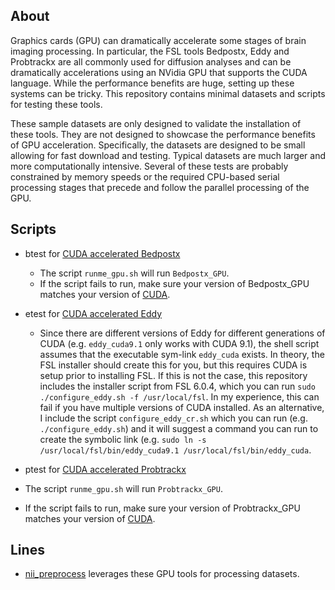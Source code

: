 ## About

Graphics cards (GPU) can dramatically accelerate some stages of brain imaging processing. In particular, the FSL tools Bedpostx, Eddy and Probtrackx are all commonly used for diffusion analyses and can be dramatically accelerations using an NVidia GPU that supports the CUDA language. While the performance benefits are huge, setting up these systems can be tricky. This repository contains minimal datasets and scripts for testing these tools. 

These sample datasets are only designed to validate the installation of these tools. They are not designed to showcase the performance benefits of GPU acceleration. Specifically, the datasets are designed to be small allowing for fast download and testing. Typical datasets are much larger and more computationally intensive. Several of these tests are probably constrained by memory speeds or the required CPU-based serial processing stages that precede and follow the parallel processing of the GPU.

## Scripts

* btest for [CUDA accelerated Bedpostx](https://users.fmrib.ox.ac.uk/~moisesf/Bedpostx_GPU/)
  * The script `runme_gpu.sh` will run `Bedpostx_GPU`.
  * If the script fails to run, make sure your version of Bedpostx_GPU matches your version of [CUDA](https://users.fmrib.ox.ac.uk/~moisesf/Bedpostx_GPU/Installation.html).

* etest for [CUDA accelerated Eddy](https://fsl.fmrib.ox.ac.uk/fsl/fslwiki/eddy/UsersGuide#The_eddy_executables)
  * Since there are different versions of Eddy for different generations of CUDA (e.g. `eddy_cuda9.1` only works with CUDA 9.1), the shell script assumes that the executable sym-link `eddy_cuda` exists. In theory, the FSL installer should create this for you, but this requires CUDA is setup prior to installing FSL. If this is not the case, this repository includes the installer script from FSL 6.0.4, which you can run `sudo ./configure_eddy.sh -f /usr/local/fsl`. In my experience, this can fail if you have multiple versions of CUDA installed. As an alternative, I include the script `configure_eddy_cr.sh` which you can run (e.g. `./configure_eddy.sh`) and it will suggest a command you can run to create the symbolic link (e.g. `sudo ln -s /usr/local/fsl/bin/eddy_cuda9.1 /usr/local/fsl/bin/eddy_cuda`.
  
 * ptest for [CUDA accelerated Probtrackx](https://users.fmrib.ox.ac.uk/~moisesf/Probtrackx_GPU/index.html)
  * The script `runme_gpu.sh` will run `Probtrackx_GPU`.
  * If the script fails to run, make sure your version of Probtrackx_GPU matches your version of [CUDA](https://users.fmrib.ox.ac.uk/~moisesf/Probtrackx_GPU/Installation.html).

## Lines

 * [nii_preprocess](https://github.com/neurolabusc/nii_preprocess) leverages these GPU tools for processing datasets.
